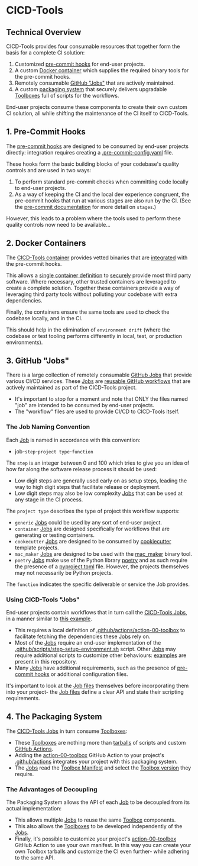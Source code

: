 # CICD-Tools

## Technical Overview

CICD-Tools provides four consumable resources that together form the basis for a complete CI solution:

1. Customized [pre-commit hooks](https://github.com/cicd-tools-org/pre-commit) for end-user projects.
2. A custom [Docker container](../.cicd-tools/container/Dockerfile) which supplies the required binary tools for the pre-commit hooks.
3. Remotely consumable [GitHub "Jobs"](../.github/workflows) that are actively maintained.
4. A custom [packaging system](https://github.com/cicd-tools-org/manifest/blob/main/manifest.json.asc) that securely delivers upgradable [Toolboxes](../cicd-tools/boxes) full of scripts for the workflows.

End-user projects consume these components to create their own custom CI solution, all while shifting the maintenance of the CI itself to CICD-Tools.

## 1. Pre-Commit Hooks

The [pre-commit hooks](https://github.com/cicd-tools-org/pre-commit) are designed to be consumed by end-user projects directly: integration requires creating a [.pre-commit-config.yaml](../.pre-commit-config.yaml) file.

These hooks form the basic building blocks of your codebase's quality controls and are used in two ways:
1. To perform standard pre-commit checks when committing code locally to end-user projects.
2. As a way of keeping the CI and the local dev experience congruent, the pre-commit hooks that run at various stages are also run by the CI.  (See the [pre-commit documentation](https://pre-commit.com/#config-stages) for more detail on `stages`.)

However, this leads to a problem where the tools used to perform these quality controls now need to be available…

## 2. Docker Containers

The [CICD-Tools container](https://ghcr.io/cicd-tools-org/cicd-tools) provides vetted binaries that are [integrated](https://github.com/cicd-tools-org/pre-commit/blob/main/.pre-commit-hooks.yaml) with the pre-commit hooks.

This allows a [single container definition](../.cicd-tools/container/Dockerfile) to [securely](../.cicd-tools/container/Dockerfile.sha256) provide most third party software. Where necessary, other trusted containers are leveraged to create a complete solution. Together these containers provide a way of leveraging third party tools without polluting your codebase with extra dependencies.

Finally, the containers ensure the same tools are used to check the codebase locally, and in the CI.  

This should help in the elimination of `environment drift` (where the codebase or test tooling performs differently in local, test, or production environments).

## 3. GitHub "Jobs"

There is a large collection of remotely consumable [GitHub Jobs](../.github/workflows) that provide various CI/CD services.  These [Jobs](../.github/workflows) are [reusable GitHub workflows](https://docs.github.com/actions/using-workflows/reusing-workflows) that are actively maintained as part of the CICD-Tools project.

- It's important to stop for a moment and note that ONLY the files named "job" are intended to be consumed by end-user projects.  
- The "workflow" files are used to provide CI/CD to CICD-Tools itself.

### The Job Naming Convention

Each [Job](../.github/workflows) is named in accordance with this convention:

- job-`step`-`project type`-`function`

The `step` is an integer between 0 and 100 which tries to give you an idea of how far along the software release process it should be used:
- Low digit steps are generally used early on as setup steps, leading the way to high digit steps that facilitate release or deployment.
- Low digit steps may also be low complexity [Jobs](../.github/workflows) that can be used at any stage in the CI process.

The `project type` describes the type of project this workflow supports:
- `generic` [Jobs](../.github/workflows) could be used by any sort of end-user project.
- `container` [Jobs](../.github/workflows) are designed specifically for workflows that are generating or testing containers.
- `cookecutter` [Jobs](../.github/workflows) are designed to be consumed by [cookiecutter](https://github.com/cookiecutter/cookiecutter) template projects.
- `mac_maker` [Jobs](../.github/workflows) are designed to be used with the [mac_maker](https://github.com/osx-provisioner/mac_maker) binary tool.
- `poetry` [Jobs](../.github/workflows) make use of the Python library [poetry](https://python-poetry.org/) and as such require the presence of a [pyproject.toml](../pyproject.toml) file.  However, the projects themselves may not necessarily be Python projects.

The `function` indicates the specific deliverable or service the Job provides.

### Using CICD-Tools "Jobs"

End-user projects contain workflows that in turn call the [CICD-Tools Jobs](../.github/workflows), in a manner similar to [this example](../{{cookiecutter.project_slug}}/.github/workflows/workflow-push.yml).

- This requires a local definition of [.github/actions/action-00-toolbox](../{{cookiecutter.project_slug}}/.github/actions/action-00-toolbox/action.yml) to facilitate fetching the dependencies these [Jobs](../.github/workflows) rely on.
- Most of the [Jobs](../.github/workflows) require an end-user implementation of the [.github/scripts/step-setup-environment.sh](../{{cookiecutter.project_slug}}/.github/scripts/step-setup-environment.sh) script.  Other [Jobs](../.github/workflows) may require additional scripts to customize other behaviours: [examples](../{{cookiecutter.project_slug}}/.github/scripts) are present in this repository.
- Many [Jobs](../.github/workflows) have additional requirements, such as the presence of [pre-commit hooks](https://github.com/cicd-tools-org/cicd-tools) or additional configuration files.

It's important to look at the [Job files](../.github/workflows) themselves before incorporating them into your project- the [Job files](../.github/workflows) define a clear API and state their scripting requirements.

## 4. The Packaging System

The [CICD-Tools Jobs](../.github/workflows) in turn consume [Toolboxes](../cicd-tools/boxes):
- These [Toolboxes](../cicd-tools/boxes) are nothing more than [tarballs](https://en.wikipedia.org/wiki/Tar_(computing)) of scripts and custom [GitHub Actions](../cicd-tools/boxes/0.1.0/ci/github/actions).
- Adding the [action-00-toolbox](../.github/actions/action-00-toolbox/action.yml) GitHub Action to your project's [.github/actions](.github/actions) integrates your project with this packaging system.
- The [Jobs](../.github/workflows) read the [Toolbox Manifest](https://github.com/cicd-tools-org/manifest/blob/main/manifest.json.asc) and select the [Toolbox version](../cicd-tools/boxes) they require.

### The Advantages of Decoupling

The Packaging System allows the API of each [Job](../.github/workflows) to be decoupled from its actual implementation:
- This allows multiple [Jobs](../.github/workflows) to reuse the same [Toolbox](../cicd-tools/boxes) components.
- This also allows the [Toolboxes](../cicd-tools/boxes) to be developed independently of the [Jobs](../.github/workflows).
- Finally, it's possible to customize your project's [action-00-toolbox](../.github/actions/action-00-toolbox/action.yml) GitHub Action to use your own manifest.  In this way you can create your own Toolbox tarballs and customize the CI even further- while adhering to the same API.
